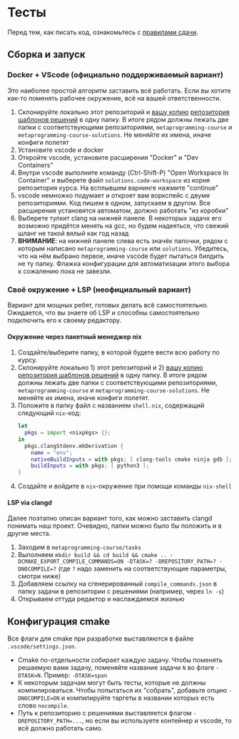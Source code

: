 Тесты
======

Перед тем, как писать код, ознакомьтесь с [правилами сдачи](/tasks/rules.md).

## Сборка и запуск

### Docker + VScode (официально поддерживаемый вариант)
Это наиболее простой алгоритм заставить всё работать. Если вы хотите как-то поменять рабочее окружение, всё на вашей ответственности.

1. Склонируйте локально этот репозиторий и [вашу копию](https://docs.github.com/en/pull-requests/collaborating-with-pull-requests/working-with-forks/fork-a-repo) [репозитория шаблонов решений](https://github.com/Mrkol/metaprogramming-course-solutions-template) в одну папку. В итоге рядом должны лежать две папки с соответствующими репозиториями, `metaprogramming-course` и `metaprogramming-course-solutions`. Не меняйте их имена, иначе конфиги полетят
2. Установите vscode и docker
3. Откройте vscode, установите расширения "Docker" и "Dev Containers"
4. Внутри vscode выполните команду (Ctrl-Shift-P) "Open Workspace In Container" и выберете файл `solutions.code-workspace` из корня репозитория курса. На всплывшем варнинге нажмите "continue"
5. vscode немножко подумает и откроет вам воркспейс с двумя репозиториями. Код пишем в одном, запускаем в другом. Все расширения установятся автоматом, должно работать "из коробки"
6. Выберете тулкит clang на нижней панеле. В некоторых задачх его возможно придётся менять на gcc, но будем надеяться, что свежий шланг не такой вялый как год назад
7. **ВНИМАНИЕ**: на нижней панеле слева есть значёк папочки, рядом с которым написано `metaprogramming-course` или `solutions`. Убедитесь, что на нём выбрано первое, иначе vscode будет пытаться билдить не ту папку. Флажка конфигурации для автоматизации этого выбора к сожалению пока не завезли.

### Своё окружение + LSP (неофициальный вариант)
Вариант для мощных ребят, готовых делать всё самостоятельно. Ожидается, что вы знаете об LSP и способны самостоятельно подключить его к своему редактору.

#### Окружение через пакетный менеджер nix
1. Создайте/выберите папку, в которой будете вести всю работу по курсу.
2. Склонируйте локально 1) этот репозиторий и 2) [вашу копию](https://docs.github.com/en/pull-requests/collaborating-with-pull-requests/working-with-forks/fork-a-repo) [репозитория шаблонов решений](https://github.com/Mrkol/metaprogramming-course-solutions-template) в одну папку. В итоге рядом должны лежать две папки с соответствующими репозиториями, `metaprogramming-course` и `metaprogramming-course-solutions`. Не меняйте их имена, иначе конфиги полетят.
3. Положите в папку файл с названием `shell.nix`, содержащий следующий `nix`-код:
   ```nix
   let
     pkgs = import <nixpkgs> {};
   in
     pkgs.clangStdenv.mkDerivation {
       name = "env";
       nativeBuildInputs = with pkgs; [ clang-tools cmake ninja gdb ];
       buildInputs = with pkgs; [ python3 ];
   }
   ```
4. Создайте и войдите в `nix`-окружение при помощи команды `nix-shell`

#### LSP via clangd
Далее поэтапно описан вариант того, как можно заставить clangd понимать наш проект. Очевидно, папки можно было бы положить и в другие места.

1. Заходим в `metaprogramming-course/tasks`
2. Выполняем `mkdir build && cd build && cmake .. -DCMAKE_EXPORT_COMPILE_COMMANDS=ON -DTASK=? -DREPOSITORY_PATH=? -DNOCOMPILE=?` (где `?` надо заменить на соответствующие параметры, смотри ниже)
3. Добавляем ссылку на сгенерированный `compile_commands.json` в папку задачи в репозитории с решениями (например, через `ln -s`)
4. Открываем оттуда редактор и наслаждаемся жизнью

## Конфигурация cmake
Все флаги для cmake при разработке выставляются в файле `.vscode/settings.json`.

* Cmake по-отдельности собирает каждую задачу. Чтобы поменять решаемую вами задачу, поменяйте название задачи `N` во флаге `-DTASK=N`. Пример: `-DTASK=span`
* К некоторым задачам могут быть тесты, которые не должны компилироваться. Чтобы попытаться их "собрать", добавьте опцию `-DNOCOMPILE=ON` и компилируйте таргеты в названии которых есть слово `nocompile`.
* Путь к репозиторию с решениями выставляется флагом `-DREPOSITORY_PATH=...`, но если вы используете контейнер и vscode, то всё должно работать само.
